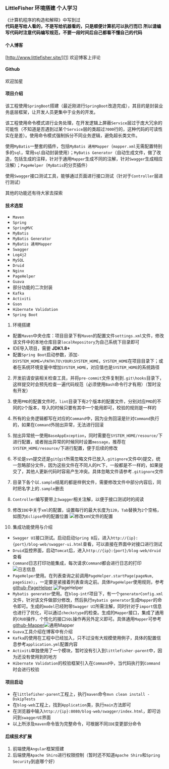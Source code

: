 ### LittleFisher 环境搭建 个人学习
《计算机程序的构造和解释》中写到过  
**代码是写给人看的，不是写给机器看的，只是顺便计算机可以执行而已**
**所以请编写代码时注意代码编写规范，不要一段时间后自己都看不懂自己的代码**

#### 个人博客
[http://www.littlefisher.site/][1]
欢迎博客上评论

#### Github
欢迎加星

#### 项目介绍
该工程使用`SpringBoot`搭建（最近刚进行`SpringBoot`改造完成），其目的是封装业务底层框架，让开发人员更集中于业务的开发。

该工程使用命令模式进行业务处理，在开发逻辑上屏蔽`Service`层过于庞大冗余的可能性（不知道是否遇到过某个`Service`层的类超过`7000`行的，这种代码的可读性实在是差）。使用命令模式强制拆分不同业务逻辑，避免超长类文件。

使用`MyBatis`一整套的插件，包括`MyBatis 通用Mapper`（`mapper.xml`无需配置特别多的`sql`，常用`sql`自动封装使用）；`MyBatis Generator`（自动生成文件，做了改造，包括生成的注释，针对于通用`Mapper`生成不同的注解，针对`Swagger`生成相应注解）；`PageHelper`（`MyBatis`的分页插件）

使用`Swagger`接口测试工具，能够通过页面进行接口测试（针对于`Controller`层进行测试）

其他的功能还有待大家去探索

#### 技术选型

 - `Maven`
 - `Spring`
 - `SpringMVC`
 - `MyBatis`
 - `MyBatis Generator`
 - `MyBatis 通用Mapper`
 - `Swagger`
 - `Log4j2`
 - `MySQL`
 - `Druid`
 - `Nginx`
 - `PageHelper`
 - `Guava`
 - 部分功能的二次封装
 - `Kafka`
 - `Activiti`
 - `Gson`
 - `Hibernate Validation`
 - `Spring Boot`

1. 环境搭建
  - 配置`Maven`中央仓库：项目目录下有`Maven`的配置文件`settings.xml`文件，修改该文件中的本地仓库目录`localRepository`为自己系统下目录即可
  - IDE导入项目，需要 **JDK1.8+**
  - 配置`Spring Boot`启动参数，添加`-DSYSTEM_HOME=\PATH\TO\YOUR\SYSTEM_HOME`，`SYSTEM_HOME`在项目目录下；或者在系统环境变量中增加`SYSTEM_HOME`，对应值也是`SYSTEM_HOME`的系统路径

2.  开发前请安装相关检查工具，并将`pre-commit`文件复制到`.git\hooks`目录下，这样提交时会预先检查一遍代码规范（必须使用`Bash`命令行才有用）（暂时没有开发）

3.  使用`PMD`的配置文件时，`lint`目录下有`2`个版本的配置文件，分别对应`PMD`的不同的`2`个版本，导入的时候只要有其中一个能用即可，校验的规则是一样的

4.  所有的业务逻辑都写在对应的`Command`中，因为业务回滚是针对`Command`执行的，如果在`Command`外抛出异常，无法进行回滚

5.  抛出异常统一使用`BaseAppException`，同时需要在`SYSTEM_HOME/resource/`下进行配置，或者抛出异常的时候同时设置`message`，推荐在`SYSTEM_HOME/resource/`下进行配置，便于后续的修改

6.  不论是`svn`提交还是`git`(`git`所需忽略文件已放入`.gitignore`文件中)提交，统一忽略部分文件，因为这些文件在不同人的`PC`下，一般都是不一样的，如果提交了，其他人更新代码时容易产生冲突。具体忽略文件请参考`.gitignore`文件

7.  目录下各个以`.sample`结尾的都是样例文件，需要修改文件中部分内容后，同时把名字上的`.sample`删去

8.  `Controller`编写要带上`Swagger`相关注解，以便于接口测试时的阅读

9.  修改`IDE`中关于`xml`的配置，设置每行的最大长度为`120`，`Tab`替换为`2`个空格，如图为`Eclipse`中的配置位置
![修改xml文件的配置][2]

10.  集成功能使用与介绍
  - `Swagger UI`接口测试。启动启动`Spring B`后，进入`http://{ip}:{port}/blog-web/swagger-ui.html`查看，可以直接在界面中对接口进行测试
  - `Druid`监控界面，启动`Tomcat`后，进入`http://{ip}:{port}/blog-web/druid`查看
  - `Command`日志打印功能集成，每次请求`Command`都会进行日志的打印
![日志信息][3]
  - `PageHelper`使用。在列表查询之前调用`PageHelper.startPage(pageNum, pageSize);`，一定要是紧接着列表查询之前。具体`PageHelper`使用规则，参考[github-PageHelper][4]
![PageHelper][5]
  - `Mybatis generator`使用。在`blog-intf`项目下，有一个`generatorConfig.xml`文件，针对该文件做部分修改，然后执行`mybatis generator`生成`Mapper`的命令即可。生成的`model`已经附带`Swagger UI`所需注解，同时针对于`import`信息也进行了优化，可以通过`checkstype`的检查。生成的`Mapper`接口，集成了通用的`CRUD`操作，个性化的接口`SQL`操作再另外定义即可。具体通用`Mapper`可参考[github-Mapper][6]![通用Mapper][7]
  - `Guava`工具介绍在博客中有介绍
  - `Kafka`的使用在工程中已经加入，只不过没有大规模使用例子，具体的配置信息参考`application.yml`配置内容
  - `Activiti`单独使用了一个模块，暂时没有引入到`littlefisher-parent`中，因为还没有使用到的地方
  - `Hibernate Validation`的校验框架引入在`Command`中，当代码执行到`Command`时会进行校验

#### 项目启动

 - 在`littlefisher-parent`工程上，执行`maven`命令`mvn clean install -DskipTests`
 - 在`blog-web`工程上，找到`Application`类，执行`main`方法即可
 - 在浏览器中输入`http://{ip}:8080/blog-web/swagger/index.html`，即可访问到`swaggerUI`界面
 - 以上所涉及`maven`命令皆为完整命令，可根据不同`IDE`变更部分命令

#### 后续技术扩展

 1. 前端使用`Angular`框架搭建
 2. 后端使用`Apache Shiro`进行权限控制（暂时还不知道`Apache Shiro`和`Spring Security`到底哪个好）

  


  [1]: http://www.littlefisher.site/
  [2]: http://wx4.sinaimg.cn/large/7dde05d2gy1fd64xlnke7j20ye0ye7b6.jpg
  [3]: http://wx1.sinaimg.cn/large/7dde05d2gy1ffhi1ry0prj21kw04tdla.jpg
  [4]: https://github.com/pagehelper/Mybatis-PageHelper
  [5]: http://wx1.sinaimg.cn/large/7dde05d2gy1ffhia4rac9j21hu106tgp.jpg
  [6]: https://github.com/litttlefisher/Mapper
  [7]: http://wx4.sinaimg.cn/large/7dde05d2gy1ffhin0d3epj21kw0zhwup.jpg